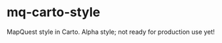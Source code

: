 mq-carto-style
==============

MapQuest style in Carto. Alpha style; not ready for production use yet!

